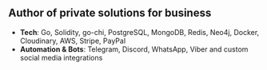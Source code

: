 ## Author of private solutions for business
- **Tech**: Go, Solidity, go-chi, PostgreSQL, MongoDB, Redis, Neo4j, Docker, Cloudinary, AWS, Stripe, PayPal
- **Automation & Bots**: Telegram, Discord, WhatsApp, Viber and custom social media integrations  

